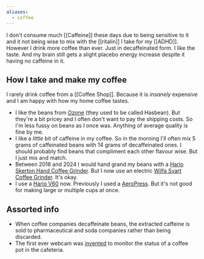 ```yaml
---
aliases:
  - coffee
---
```

I don't consume much [[Caffeine]] these days due to being sensitive to it and it not being wise to mix with the [[ritalin]] I take for my [[ADHD]]. However I drink more coffee than ever. Just in decaffeinated form. I like the taste. And my brain still gets a slight placebo energy increase despite it having no caffeine in it.

## How I take and make my coffee

I rarely drink coffee from a [[Coffee Shop]]. Because it is *insanely* expensive and I am happy with how my home coffee tastes.

- I like the beans from [Ozone](https://ozonecoffee.co.uk/) (they used to be called Hasbean). But they're a bit pricey and I often don't want to pay the shipping costs. So I'm less fussy on beans as I once was. Anything of average quality is fine by me.
- I like a *little* bit of caffeine in my coffee. So in the morning I'll often mix 5 grams of caffeinated beans with 14 grams of decaffeinated ones. I should probably find beans that compliment each other flavour wise. But I just mix and match.
- Between 2018 and 2024 I would hand grand my beans with a [Hario Skerton Hand Coffee Grinder](https://www.hario.co.uk/collections/coffee-grind/products/skerton-hand-coffee-grinder). But I now use an electric [Wilfa Svart Coffee Grinder](https://wilfa.co.uk/collections/coffee-grinders/products/wilfa-silver-coffee-grinder). It's okay.
- I use a [Hario V60](https://www.hario.co.uk/products/v60-dripper-set-transparent-black) now. Previously I used a [AeroPress](https://www.aeropress.co.uk/products/aeropress-coffee-maker-clear-colours?variant=40816194093122). But it's not good for making large or multiple cups at once.

## Assorted info
- When coffee companies decaffeinate beans, the extracted caffeine is sold to pharmaceutical and soda companies rather than being discarded.
- The first ever webcam was [invented](https://cafely.com/blogs/research/coffee-facts) to monitor the status of a coffee pot in the cafeteria.
